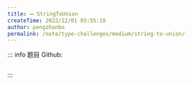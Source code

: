 ```yaml
---
title: ➖ StringToUnion
createTime: 2022/12/01 03:55:18
author: pengzhanbo
permalink: /note/type-challenges/medium/string-to-union/
---
```


::: info 题目
Github: []()

```ts
```
:::
